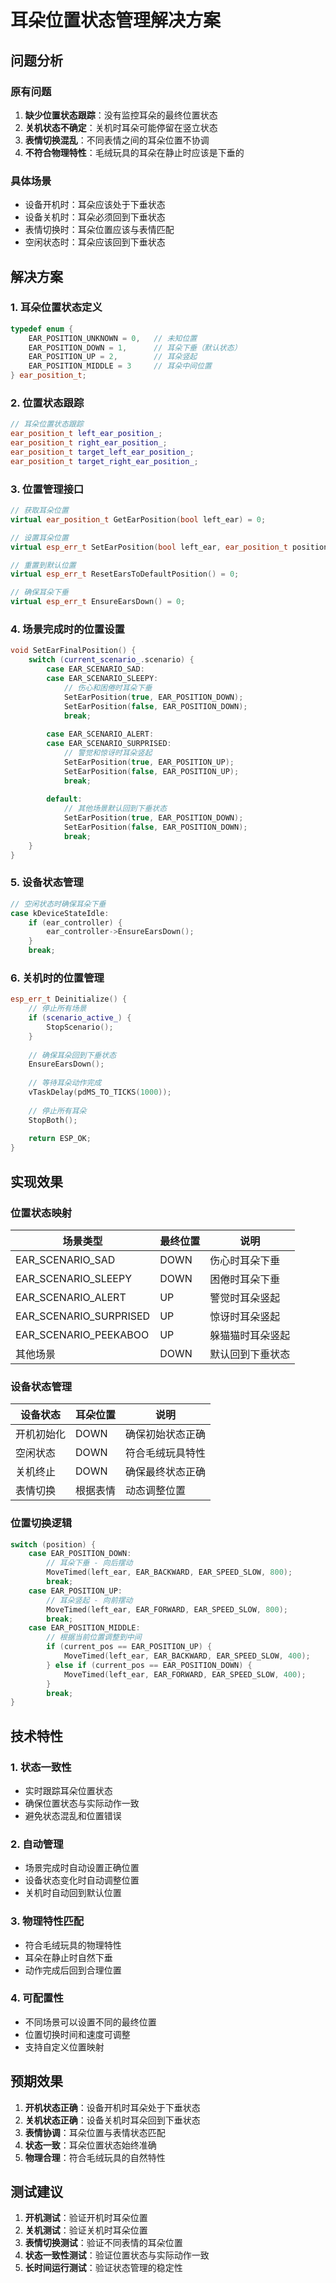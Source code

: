 # 耳朵位置状态管理解决方案

## 问题分析

### 原有问题
1. **缺少位置状态跟踪**：没有监控耳朵的最终位置状态
2. **关机状态不确定**：关机时耳朵可能停留在竖立状态
3. **表情切换混乱**：不同表情之间的耳朵位置不协调
4. **不符合物理特性**：毛绒玩具的耳朵在静止时应该是下垂的

### 具体场景
- 设备开机时：耳朵应该处于下垂状态
- 设备关机时：耳朵必须回到下垂状态
- 表情切换时：耳朵位置应该与表情匹配
- 空闲状态时：耳朵应该回到下垂状态

## 解决方案

### 1. 耳朵位置状态定义
```cpp
typedef enum {
    EAR_POSITION_UNKNOWN = 0,   // 未知位置
    EAR_POSITION_DOWN = 1,      // 耳朵下垂（默认状态）
    EAR_POSITION_UP = 2,        // 耳朵竖起
    EAR_POSITION_MIDDLE = 3     // 耳朵中间位置
} ear_position_t;
```

### 2. 位置状态跟踪
```cpp
// 耳朵位置状态跟踪
ear_position_t left_ear_position_;
ear_position_t right_ear_position_;
ear_position_t target_left_ear_position_;
ear_position_t target_right_ear_position_;
```

### 3. 位置管理接口
```cpp
// 获取耳朵位置
virtual ear_position_t GetEarPosition(bool left_ear) = 0;

// 设置耳朵位置
virtual esp_err_t SetEarPosition(bool left_ear, ear_position_t position) = 0;

// 重置到默认位置
virtual esp_err_t ResetEarsToDefaultPosition() = 0;

// 确保耳朵下垂
virtual esp_err_t EnsureEarsDown() = 0;
```

### 4. 场景完成时的位置设置
```cpp
void SetEarFinalPosition() {
    switch (current_scenario_.scenario) {
        case EAR_SCENARIO_SAD:
        case EAR_SCENARIO_SLEEPY:
            // 伤心和困倦时耳朵下垂
            SetEarPosition(true, EAR_POSITION_DOWN);
            SetEarPosition(false, EAR_POSITION_DOWN);
            break;
            
        case EAR_SCENARIO_ALERT:
        case EAR_SCENARIO_SURPRISED:
            // 警觉和惊讶时耳朵竖起
            SetEarPosition(true, EAR_POSITION_UP);
            SetEarPosition(false, EAR_POSITION_UP);
            break;
            
        default:
            // 其他场景默认回到下垂状态
            SetEarPosition(true, EAR_POSITION_DOWN);
            SetEarPosition(false, EAR_POSITION_DOWN);
            break;
    }
}
```

### 5. 设备状态管理
```cpp
// 空闲状态时确保耳朵下垂
case kDeviceStateIdle:
    if (ear_controller) {
        ear_controller->EnsureEarsDown();
    }
    break;
```

### 6. 关机时的位置管理
```cpp
esp_err_t Deinitialize() {
    // 停止所有场景
    if (scenario_active_) {
        StopScenario();
    }
    
    // 确保耳朵回到下垂状态
    EnsureEarsDown();
    
    // 等待耳朵动作完成
    vTaskDelay(pdMS_TO_TICKS(1000));
    
    // 停止所有耳朵
    StopBoth();
    
    return ESP_OK;
}
```

## 实现效果

### 位置状态映射
| 场景类型 | 最终位置 | 说明 |
|----------|----------|------|
| EAR_SCENARIO_SAD | DOWN | 伤心时耳朵下垂 |
| EAR_SCENARIO_SLEEPY | DOWN | 困倦时耳朵下垂 |
| EAR_SCENARIO_ALERT | UP | 警觉时耳朵竖起 |
| EAR_SCENARIO_SURPRISED | UP | 惊讶时耳朵竖起 |
| EAR_SCENARIO_PEEKABOO | UP | 躲猫猫时耳朵竖起 |
| 其他场景 | DOWN | 默认回到下垂状态 |

### 设备状态管理
| 设备状态 | 耳朵位置 | 说明 |
|----------|----------|------|
| 开机初始化 | DOWN | 确保初始状态正确 |
| 空闲状态 | DOWN | 符合毛绒玩具特性 |
| 关机终止 | DOWN | 确保最终状态正确 |
| 表情切换 | 根据表情 | 动态调整位置 |

### 位置切换逻辑
```cpp
switch (position) {
    case EAR_POSITION_DOWN:
        // 耳朵下垂 - 向后摆动
        MoveTimed(left_ear, EAR_BACKWARD, EAR_SPEED_SLOW, 800);
        break;
    case EAR_POSITION_UP:
        // 耳朵竖起 - 向前摆动
        MoveTimed(left_ear, EAR_FORWARD, EAR_SPEED_SLOW, 800);
        break;
    case EAR_POSITION_MIDDLE:
        // 根据当前位置调整到中间
        if (current_pos == EAR_POSITION_UP) {
            MoveTimed(left_ear, EAR_BACKWARD, EAR_SPEED_SLOW, 400);
        } else if (current_pos == EAR_POSITION_DOWN) {
            MoveTimed(left_ear, EAR_FORWARD, EAR_SPEED_SLOW, 400);
        }
        break;
}
```

## 技术特性

### 1. 状态一致性
- 实时跟踪耳朵位置状态
- 确保位置状态与实际动作一致
- 避免状态混乱和位置错误

### 2. 自动管理
- 场景完成时自动设置正确位置
- 设备状态变化时自动调整位置
- 关机时自动回到默认位置

### 3. 物理特性匹配
- 符合毛绒玩具的物理特性
- 耳朵在静止时自然下垂
- 动作完成后回到合理位置

### 4. 可配置性
- 不同场景可以设置不同的最终位置
- 位置切换时间和速度可调整
- 支持自定义位置映射

## 预期效果

1. **开机状态正确**：设备开机时耳朵处于下垂状态
2. **关机状态正确**：设备关机时耳朵回到下垂状态
3. **表情协调**：耳朵位置与表情状态匹配
4. **状态一致**：耳朵位置状态始终准确
5. **物理合理**：符合毛绒玩具的自然特性

## 测试建议

1. **开机测试**：验证开机时耳朵位置
2. **关机测试**：验证关机时耳朵位置
3. **表情切换测试**：验证不同表情的耳朵位置
4. **状态一致性测试**：验证位置状态与实际动作一致
5. **长时间运行测试**：验证状态管理的稳定性
